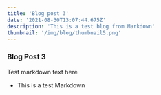 ```yaml
---
title: 'Blog post 3'
date: '2021-08-30T13:07:44.675Z'
description: 'This is a test blog from Markdown'
thumbnail: '/img/blog/thumbnail5.png'
---
```


### Blog Post 3
Test markdown text here

- This is a test Markdown
